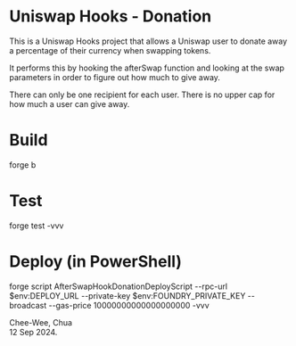 # Uniswap Hooks - Donation

This is a Uniswap Hooks project that allows a Uniswap user to donate away a percentage of their currency when swapping tokens.

It performs this by hooking the afterSwap function and looking at the swap parameters in order to figure out how much to give away.

There can only be one recipient for each user. There is no upper cap for how much a user can give away.

# Build
forge b

# Test
forge test -vvv

# Deploy (in PowerShell)
forge script AfterSwapHookDonationDeployScript  --rpc-url $env:DEPLOY_URL --private-key $env:FOUNDRY_PRIVATE_KEY --broadcast --gas-price 10000000000000000000 -vvv

Chee-Wee, Chua  
12 Sep 2024.


